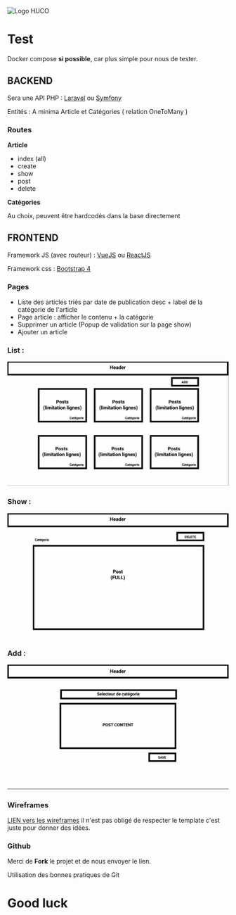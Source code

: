 ![Logo HUCO](https://www.humansconnexion.com/images/logo_group.png)
# Test

Docker compose **si possible**, car plus simple pour nous de tester.

## BACKEND

Sera une API PHP : [Laravel](https://laravel.com/) ou [Symfony](https://symfony.com/)

Entités : A minima Article et Catégories ( relation OneToMany )

### Routes

**Article**

- index (all)
- create
- show
- post
- delete

**Catégories**

Au choix, peuvent être hardcodés dans la base directement

## FRONTEND

Framework JS (avec routeur) : [VueJS](https://vuejs.org/) ou [ReactJS](https://fr.reactjs.org/)

Framework css : [Bootstrap 4](https://getbootstrap.com/)

### Pages

- Liste des articles triés par date de publication desc + label de la catégorie de l'article
- Page article : afficher le contenu + la catégorie
- Supprimer un article (Popup de validation sur la page show)
- Ajouter un article

### List :
![Wireframes list](wireframes/list.jpg)

### Show :
![Wireframes list](wireframes/show.jpg)

### Add :
![Wireframes list](wireframes/add.jpg)


### Wireframes

[LIEN vers les wireframes](wireframes.pdf) il n'est pas obligé de respecter le template c'est juste pour donner des idées.

### Github

Merci de **Fork** le projet et de nous envoyer le lien.

Utilisation des bonnes pratiques de Git

# Good luck
